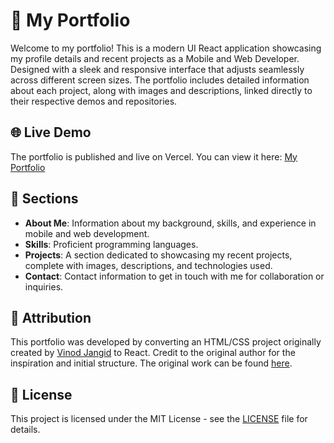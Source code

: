 # 🚀 My Portfolio

Welcome to my portfolio! This is a modern UI React application showcasing my profile details and recent projects as a Mobile and Web Developer. Designed with a sleek and responsive interface that adjusts seamlessly across different screen sizes. The portfolio includes detailed information about each project, along with images and descriptions, linked directly to their respective demos and repositories. 

## 🌐 Live Demo

The portfolio is published and live on Vercel. You can view it here: [My Portfolio](https://janani-withana-portfolio.vercel.app/)

## 📂 Sections

- **About Me**: Information about my background, skills, and experience in mobile and web development.
- **Skills**: Proficient programming languages.
- **Projects**: A section dedicated to showcasing my recent projects, complete with images, descriptions, and technologies used.
- **Contact**: Contact information to get in touch with me for collaboration or inquiries.

## 📜 Attribution

This portfolio was developed by converting an HTML/CSS project originally created by [Vinod Jangid](https://github.com/vinodjangid07) to React. Credit to the original author for the inspiration and initial structure. The original work can be found [here](https://github.com/vinodjangid07/vinodjangid07.github.io).

## 📝 License

This project is licensed under the MIT License - see the [LICENSE](LICENSE) file for details.
